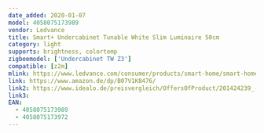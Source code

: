 ```yaml
---
date_added: 2020-01-07
model: 4058075173989
vendor: Ledvance
title: Smart+ Undercabinet Tunable White Slim Luminaire 50cm
category: light
supports: brightness, colortemp
zigbeemodel: ['Undercabinet TW Z3']
compatible: [z2m]
mlink: https://www.ledvance.com/consumer/products/smart-home/smart-home-products-with-zigbee-technology/smart-home-luminaires/indoor-luminaires/slim-undercabinet-luminaire-with-zigbee-technology-c6416?productId=32899
link: https://www.amazon.de/dp/B07V1K8476/
link2: https://www.idealo.de/preisvergleich/OffersOfProduct/201424239_-smart-zb-undercabinet-tunable-white-50cm-ledvance.html
link3: 
EAN:
  - 4058075173989 
  - 4058075173972
---
```

